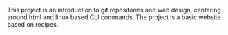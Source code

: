 This project is an introduction to git repositories and web design, 
centering around html and linux based CLI commands. The project is 
a basic website based on recipes.
